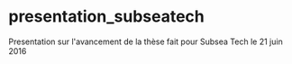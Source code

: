 # presentation_subseatech
Presentation sur l'avancement de la thèse fait pour Subsea Tech le 21 juin 2016
